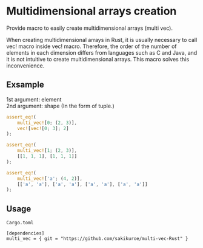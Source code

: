 # Multidimensional arrays creation

Provide macro to easily create multidimensional arrays (multi vec).

When creating multidimensional arrays in Rust, it is usually necessary to call vec! macro inside vec! macro. Therefore, the order of the number of elements in each dimension differs from languages such as C and Java, and it is not intuitive to create multidimensional arrays. This macro solves this inconvenience.

## Exsample
1st argument: element  
2nd argument: shape (In the form of tuple.)

```rust
assert_eq!(
    multi_vec![0; (2, 3)], 
    vec![vec![0; 3]; 2]
);

assert_eq!(
    multi_vec![1; (2, 3)],
    [[1, 1, 1], [1, 1, 1]]
);

assert_eq!(
    multi_vec!['a'; (4, 2)],
    [['a', 'a'], ['a', 'a'], ['a', 'a'], ['a', 'a']]
);
```

## Usage 
`Cargo.toml`  
```
[dependencies]
multi_vec = { git = "https://github.com/sakikuroe/multi-vec-Rust" }
```